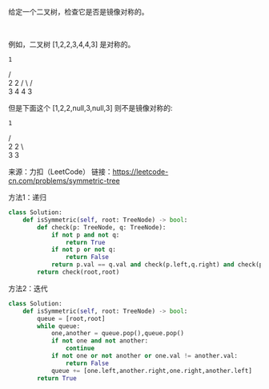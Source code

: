 给定一个二叉树，检查它是否是镜像对称的。

 

例如，二叉树 [1,2,2,3,4,4,3] 是对称的。

    1
   / \
  2   2
 / \ / \
3  4 4  3
 

但是下面这个 [1,2,2,null,3,null,3] 则不是镜像对称的:

    1
   / \
  2   2
   \   \
   3    3

来源：力扣（LeetCode）
链接：https://leetcode-cn.com/problems/symmetric-tree

方法1：递归
```python
class Solution:
    def isSymmetric(self, root: TreeNode) -> bool:
        def check(p: TreeNode, q: TreeNode):
            if not p and not q:
                return True
            if not p or not q:
                return False
            return p.val == q.val and check(p.left,q.right) and check(p.right,q.left)
        return check(root,root)
```


方法2：迭代

```python
class Solution:
    def isSymmetric(self, root: TreeNode) -> bool:        
        queue = [root,root]
        while queue:
            one,another = queue.pop(),queue.pop()
            if not one and not another:
                continue
            if not one or not another or one.val != another.val:
                return False
            queue += [one.left,another.right,one.right,another.left]
        return True

```